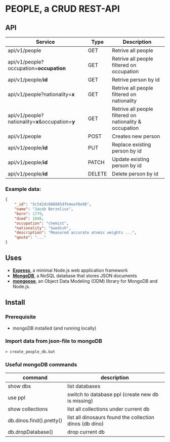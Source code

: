 # PEOPLE, a CRUD REST-API

## API

|Service                                           |Type  |Description                                               |
|--------------------------------------------------|------|-----------------------------------------------------------
|api/v1/people                                     |GET   |Retrive all people                                        |
|api/v1/people?occupation=**occupation**           |GET   |Retrive all people filtered on occupation                 |
|api/v1/people/**id**                              |GET   |Retrive person by id                                      |
|api/v1/people?nationality=**x**                   |GET   |Retrive all people filtered on nationality                |
|api/v1/people?nationality=**x**&occupation=**y**  |GET   |Retrive all people filtered on nationality & occupation   |
|api/v1/people                                     |POST  |Creates new person                                        |
|api/v1/people/**id**                              |PUT   |Replace existing person by id                             |
|api/v1/people/**id**                              |PATCH |Update existing person by id                              |
|api/v1/people/**id**                              |DELETE|Delete person by id                                       |

### Example data:

```json
{
    "_id": "5c542dc088805dfb4eaf8e98",
    "name": "Jacob Berzelius",
    "born": 1779,
    "died": 1848,
    "occupation": "chemist",
    "nationality": "Swedish",
    "description": "Measured accurate atomic weights ...",
    "qoute": "..."
}
```

## Uses
- **[Express](https://expressjs.com/)**, a minimal Node.js web application framework
- **[MongoDB](https://www.mongodb.com/)**, a NoSQL database that stores JSON documents
- **[mongoose](https://mongoosejs.com/)**, an Object Data Modeling (ODM) library for MongoDB and Node.js.

## Install

### Prerequisite
- mongoDB installed (and running locally)

### Import data from json-file to mongoDB

`> create_people_db.bat`

### Useful mongoDB commands

|command   |description   |
|-------------------------|---------------------------------------------------------|
|show dbs                 |list databases                                           |
|use ppl                  |switch to database ppl (create new db is missing)       |
|show collections         |list all collections under current db                    |
|db.dinos.find().pretty() |list all dinosaurs found the collection dinos (db dino)  |
|db.dropDatabase()        |drop current db                                          |

